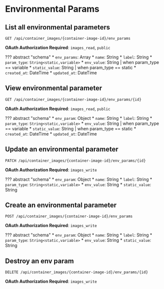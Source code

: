 # Environmental Params

## List all environmental parameters

`GET /api/container_images/{container-image-id}/env_params`

**OAuth Authorization Required**: `images_read`, `public`

??? abstract "schema"
    * `env_params`: Array
        * `name`: String
        * `label`: String
        * `param_type`: `String<static,variable>`
        * `env_value`: String | when param_type == variable
        * `static_value`: String | when param_type == static
        * `created_at`: DateTime
        * `updated_at`: DateTime

## View environmental parameter

`GET /api/container_images/{container-image-id}/env_params/{id}`

**OAuth Authorization Required**: `images_read`, `public`

??? abstract "schema"
    * `env_param`: Object
        * `name`: String
        * `label`: String
        * `param_type`: `String<static,variable>`
        * `env_value`: String | when param_type == variable
        * `static_value`: String | when param_type == static
        * `created_at`: DateTime
        * `updated_at`: DateTime

## Update an environmental parameter

`PATCH /api/container_images/{container-image-id}/env_params/{id}`

**OAuth Authorization Required**: `images_write`

??? abstract "schema"
    * `env_param`: Object
        * `name`: String
        * `label`: String
        * `param_type`: `String<static,variable>`
        * `env_value`: String
        * `static_value`: String

## Create an environmental parameter

`POST /api/container_images/{container-image-id}/env_params`

**OAuth Authorization Required**: `images_write`

??? abstract "schema"
    * `env_param`: Object
        * `name`: String
        * `label`: String
        * `param_type`: `String<static,variable>`
        * `env_value`: String
        * `static_value`: String

## Destroy an env param

`DELETE /api/container_images/{container-image-id}/env_params/{id}`

**OAuth Authorization Required**: `images_write`
